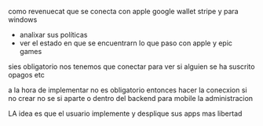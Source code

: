 como  revenuecat
que se conecta con apple google wallet stripe
y para windows 
- analixar sus políticas
- ver el estado en que se encuentrarn lo que paso con apple y epic games
  
sies obligatorio nos tenemos que conectar para ver si alguien se ha suscrito
opagos etc

a la hora de implementar no es obligatorio entonces hacer la conecxion
si no crear no se si aparte o dentro del backend para mobile
la administracion

LA idea es que el usuario implemente y desplique sus apps mas libertad